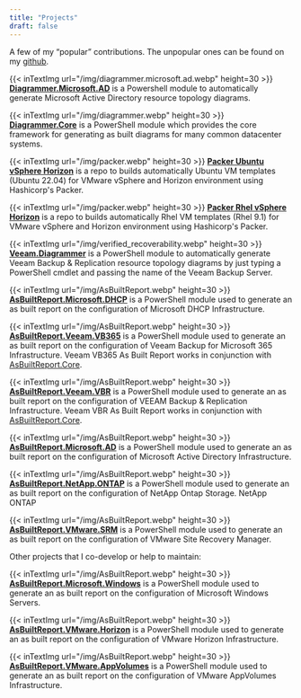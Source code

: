 ```yaml
---
title: "Projects"
draft: false
---
```


A few of my “popular” contributions. The unpopular ones can be found on my [github](https://github.com/rebelinux).

{{< inTextImg url="/img/diagrammer.microsoft.ad.webp" height=30 >}}
**[Diagrammer.Microsoft.AD](https://github.com/rebelinux/Diagrammer.Microsoft.AD)** is a Powershell module to automatically generate Microsoft Active Directory resource topology diagrams.

{{< inTextImg url="/img/diagrammer.webp" height=30 >}}
**[Diagrammer.Core](https://github.com/rebelinux/Diagrammer.Core)** is a PowerShell module which provides the core framework for generating as built diagrams for many common datacenter systems.

{{< inTextImg url="/img/packer.webp" height=30 >}}
**[Packer Ubuntu vSphere Horizon](https://github.com/rebelinux/packer-ubuntu-vsphere-horizon-iso)** is a repo to builds automatically Ubuntu VM templates (Ubuntu 22.04) for VMware vSphere and Horizon environment using Hashicorp's Packer.

{{< inTextImg url="/img/packer.webp" height=30 >}}
**[Packer Rhel vSphere Horizon](https://github.com/rebelinux/packer-rhel-vsphere-horizon-iso)** is a repo to builds automatically Rhel VM templates (Rhel 9.1) for VMware vSphere and Horizon environment using Hashicorp's Packer.

{{< inTextImg url="/img/verified_recoverability.webp" height=30 >}}
**[Veeam.Diagrammer](https://github.com/rebelinux/Veeam.Diagrammer)** is a PowerShell module to automatically generate Veeam Backup & Replication resource topology diagrams by just typing a PowerShell cmdlet and passing the name of the Veeam Backup Server.

{{< inTextImg url="/img/AsBuiltReport.webp" height=30 >}}
**[AsBuiltReport.Microsoft.DHCP](https://github.com/AsBuiltReport/AsBuiltReport.Microsoft.DHCP)** is a PowerShell module used to generate an as built report on the configuration of Microsoft DHCP Infrastructure.

{{< inTextImg url="/img/AsBuiltReport.webp" height=30 >}}
**[AsBuiltReport.Veeam.VB365](https://github.com/AsBuiltReport/AsBuiltReport.Veeam.VB365)** is a PowerShell module used to generate an as built report on the configuration of Veeam Backup for Microsoft 365 Infrastructure. Veeam VB365 As Built Report works in conjunction with [AsBuiltReport.Core](https://github.com/AsBuiltReport/AsBuiltReport.Core).

{{< inTextImg url="/img/AsBuiltReport.webp" height=30 >}}
**[AsBuiltReport.Veeam.VBR](https://github.com/AsBuiltReport/AsBuiltReport.Veeam.VBR)** is a PowerShell module used to generate an as built report on the configuration of VEEAM Backup & Replication Infrastructure. Veeam VBR As Built Report works in conjunction with [AsBuiltReport.Core](https://github.com/AsBuiltReport/AsBuiltReport.Core).

{{< inTextImg url="/img/AsBuiltReport.webp" height=30 >}}
**[AsBuiltReport.Microsoft.AD](https://github.com/AsBuiltReport/AsBuiltReport.Microsoft.AD)** is a PowerShell module used to generate an as built report on the configuration of Microsoft Active Directory Infrastructure.

{{< inTextImg url="/img/AsBuiltReport.webp" height=30 >}}
**[AsBuiltReport.NetApp.ONTAP](https://github.com/AsBuiltReport/AsBuiltReport.NetApp.ONTAP)** is a PowerShell module used to generate an as built report on the configuration of NetApp Ontap Storage. NetApp ONTAP

{{< inTextImg url="/img/AsBuiltReport.webp" height=30 >}}
**[AsBuiltReport.VMware.SRM](https://github.com/AsBuiltReport/AsBuiltReport.VMware.SRM)** is a PowerShell module used to generate an as built report on the configuration of VMware Site Recovery Manager.

Other projects that I co-develop or help to maintain:

{{< inTextImg url="/img/AsBuiltReport.webp" height=30 >}}
**[AsBuiltReport.Microsoft.Windows](https://github.com/AsBuiltReport/AsBuiltReport.Microsoft.Windows)** is a PowerShell module used to generate an as built report on the configuration of Microsoft Windows Servers.

{{< inTextImg url="/img/AsBuiltReport.webp" height=30 >}}
**[AsBuiltReport.VMware.Horizon](https://github.com/AsBuiltReport/AsBuiltReport.VMware.Horizon)** is a PowerShell module used to generate an as built report on the configuration of VMware Horizon Infrastructure.

{{< inTextImg url="/img/AsBuiltReport.webp" height=30 >}}
**[AsBuiltReport.VMware.AppVolumes](https://github.com/AsBuiltReport/AsBuiltReport.VMware.AppVolumes)** is a PowerShell module used to generate an as built report on the configuration of VMware AppVolumes Infrastructure.

